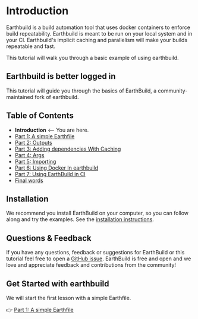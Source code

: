 # Introduction

Earthbuild is a build automation tool that uses docker containers to enforce build repeatability. Earthbuild is meant to be run on your local system and in your CI. Earthbuild's implicit caching and parallelism will make your builds repeatable and fast.

This tutorial will walk you through a basic example of using earthbuild.

## Earthbuild is better logged in

This tutorial will guide you through the basics of EarthBuild, a community-maintained fork of earthbuild.

## Table of Contents

* **Introduction** <-- You are here.
* [Part 1: A simple Earthfile](./part-1-a-simple-earthfile.md)
* [Part 2: Outputs](./part-2-outputs.md)
* [Part 3: Adding dependencies With Caching](./part-3-adding-dependencies-with-caching.md)
* [Part 4: Args](./part-4-args.md)
* [Part 5: Importing](./part-5-importing.md)
* [Part 6: Using Docker In earthbuild](./part-6-using-docker-with-earthbuild.md)
* [Part 7: Using EarthBuild in CI](./part-7-using-earthbuild-in-your-current-ci.md)
* [Final words](./final-words.md)

## Installation

We recommend you install EarthBuild on your computer, so you can follow along and try the examples. See the [installation instructions](../install/install.md).

## Questions & Feedback

If you have any questions, feedback or suggestions for EarthBuild or this tutorial feel free to open a [GitHub issue](https://github.com/earthbuild/earthbuild/issues). EarthBuild is free and open and we love and appreciate feedback and contributions from the community!

## Get Started with earthbuild

We will start the first lesson with a simple Earthfile.

👉 [Part 1: A simple Earthfile](./part-1-a-simple-earthfile.md)
